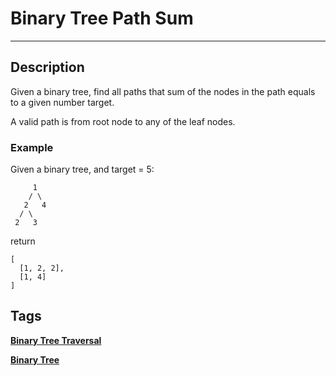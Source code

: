 # Binary Tree Path Sum
-----
## Description
Given a binary tree, find all paths that sum of the nodes in the path equals to a given number target.

A valid path is from root node to any of the leaf nodes.

### Example
Given a binary tree, and target = 5:
```
     1
    / \
   2   4
  / \
 2   3
```
return
```
[
  [1, 2, 2],
  [1, 4]
]
```

## Tags
**[Binary Tree Traversal](http://www.lintcode.com/tag/binary-tree-traversal/)**

**[Binary Tree](http://www.lintcode.com/tag/binary-tree/)**